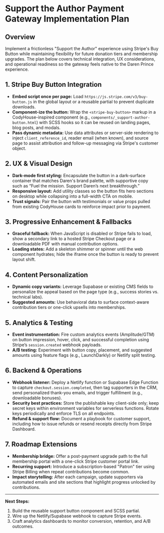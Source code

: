 # Support the Author Payment Gateway Implementation Plan

## Overview

Implement a frictionless "Support the Author" experience using Stripe's Buy Button while maintaining flexibility for future donation tiers and membership upgrades. The plan below covers technical integration, UX considerations, and operational readiness so the gateway feels native to the Daren Prince experience.

## 1. Stripe Buy Button Integration

- **Embed script once per page:** Load `https://js.stripe.com/v3/buy-button.js` in the global layout or a reusable partial to prevent duplicate downloads.
- **Component-ize the button:** Wrap the `<stripe-buy-button>` markup in a CodyHouse-inspired component (e.g., `components/_support-author-button.html`) with SCSS hooks so it can be reused on landing pages, blog posts, and modals.
- **Pass dynamic metadata:** Use data attributes or server-side rendering to inject `client_reference_id`, reader email (when known), and source page to assist attribution and follow-up messaging via Stripe's customer object.

## 2. UX & Visual Design

- **Dark-mode first styling:** Encapsulate the button in a dark-surface container that matches Daren's brand palette, with supportive copy such as “Fuel the mission. Support Daren’s next breakthrough.”
- **Responsive layout:** Add utility classes so the button fits hero sections on desktop while collapsing into a full-width CTA on mobile.
- **Trust signals:** Pair the button with testimonials or value props pulled from existing CodyHouse cards to reinforce impact prior to payment.

## 3. Progressive Enhancement & Fallbacks

- **Graceful fallback:** When JavaScript is disabled or Stripe fails to load, show a secondary link to a hosted Stripe Checkout page or a downloadable PDF with manual contribution options.
- **Loading states:** Add a skeleton shimmer or spinner until the web component hydrates; hide the iframe once the button is ready to prevent layout shift.

## 4. Content Personalization

- **Dynamic copy variants:** Leverage Supabase or existing CMS fields to personalize the appeal based on the page type (e.g., success stories vs. technical labs).
- **Suggested amounts:** Use behavioral data to surface context-aware contribution tiers or one-click upsells into memberships.

## 5. Analytics & Testing

- **Event instrumentation:** Fire custom analytics events (Amplitude/GTM) on button impression, hover, click, and successful completion using Stripe’s `session.created` webhook payloads.
- **A/B testing:** Experiment with button copy, placement, and suggested amounts using feature flags (e.g., LaunchDarkly) or Netlify split testing.

## 6. Backend & Operations

- **Webhook listener:** Deploy a Netlify function or Supabase Edge Function to capture `checkout.session.completed`, then tag supporters in the CRM, send personalized thank-you emails, and trigger fulfillment (e.g., downloadable bonuses).
- **Security best practices:** Store the publishable key client-side only; keep secret keys within environment variables for serverless functions. Rotate keys periodically and enforce TLS on all endpoints.
- **Refund & support flow:** Document a playbook for customer support, including how to issue refunds or resend receipts directly from Stripe Dashboard.

## 7. Roadmap Extensions

- **Membership bridge:** Offer a post-payment upgrade path to the full membership portal with a one-click Stripe customer portal link.
- **Recurring support:** Introduce a subscription-based "Patron" tier using Stripe Billing when repeat contributions become common.
- **Impact storytelling:** After each campaign, update supporters via automated emails and site sections that highlight progress unlocked by contributions.

---

**Next Steps:**

1. Build the reusable support button component and SCSS partial.
2. Wire up the Netlify/Supabase webhook to capture Stripe events.
3. Craft analytics dashboards to monitor conversion, retention, and A/B outcomes.
